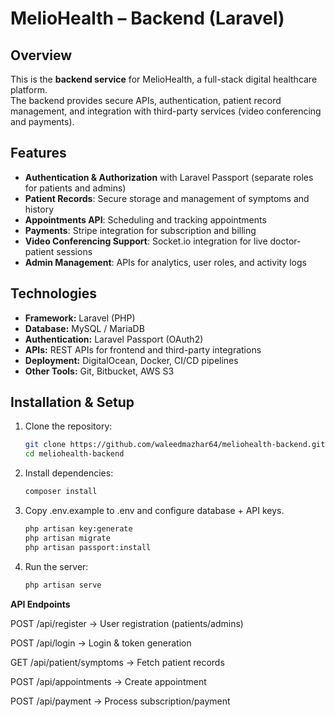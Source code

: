 # MelioHealth – Backend (Laravel)

## Overview
This is the **backend service** for MelioHealth, a full-stack digital healthcare platform.  
The backend provides secure APIs, authentication, patient record management, and integration with third-party services (video conferencing and payments).

## Features
- **Authentication & Authorization** with Laravel Passport (separate roles for patients and admins)  
- **Patient Records**: Secure storage and management of symptoms and history  
- **Appointments API**: Scheduling and tracking appointments  
- **Payments**: Stripe integration for subscription and billing  
- **Video Conferencing Support**: Socket.io integration for live doctor-patient sessions  
- **Admin Management**: APIs for analytics, user roles, and activity logs  

## Technologies
- **Framework:** Laravel (PHP)  
- **Database:** MySQL / MariaDB  
- **Authentication:** Laravel Passport (OAuth2)  
- **APIs:** REST APIs for frontend and third-party integrations  
- **Deployment:** DigitalOcean, Docker, CI/CD pipelines  
- **Other Tools:** Git, Bitbucket, AWS S3  

## Installation & Setup
1. Clone the repository:  
   ```bash
   git clone https://github.com/waleedmazhar64/meliohealth-backend.git
   cd meliohealth-backend

2. Install dependencies:
    ```bash
   composer install

4. Copy .env.example to .env and configure database + API keys.
    ```bash
   php artisan key:generate
   php artisan migrate
   php artisan passport:install

6. Run the server:
    ```bash
   php artisan serve

**API Endpoints**

POST /api/register → User registration (patients/admins)

POST /api/login → Login & token generation

GET /api/patient/symptoms → Fetch patient records

POST /api/appointments → Create appointment

POST /api/payment → Process subscription/payment


